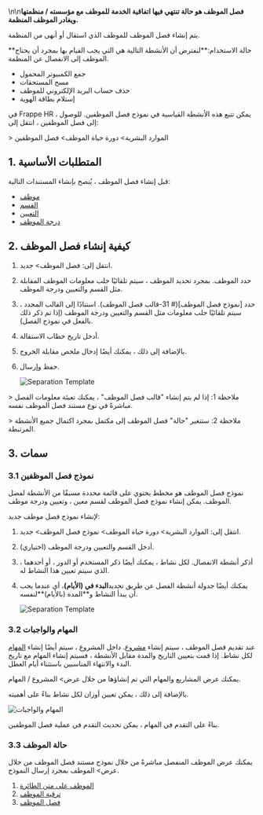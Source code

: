 \n\n**فصل الموظف هو حالة تنتهي فيها اتفاقية الخدمة للموظف مع مؤسسته / منظمتها ويغادر الموظف المنظمة.**

يتم إنشاء فصل الموظف للموظف الذي استقال أو أنهى من المنظمة.

**حالة الاستخدام:**لنفترض أن الأنشطة التالية هي التي يجب القيام بها بمجرد أن يحتاج الموظف إلى الانفصال عن المنظمة.

* جمع الكمبيوتر المحمول
* مسح المستحقات
* حذف حساب البريد الإلكتروني للموظف
* إستلام بطاقة الهوية

في Frappe HR ، يمكن تتبع هذه الأنشطة القياسية في نموذج فصل الموظفين. للوصول إلى فصل الموظفين ، انتقل إلى:

\> الموارد البشرية> دورة حياة الموظف> فصل الموظفين

## 1. المتطلبات الأساسية

قبل إنشاء فصل الموظف ، يُنصح بإنشاء المستندات التالية:

* [موظف](https://docs.erpnext.com/docs/v14/user/manual/en/human-resources/employee)
* [القسم](https://docs.erpnext.com/docs/v14/user/manual/en/human-resources/department)
* [التعيين](https://docs.erpnext.com/docs/v14/user/manual/en/human-resources/designation)
* [درجة الموظف](https://docs.erpnext.com/docs/v14/user/manual/en/human-resources/employee-grade)

## 2. كيفية إنشاء فصل الموظف

1. انتقل إلى: فصل الموظف> جديد.
2. حدد الموظف. بمجرد تحديد الموظف ، سيتم تلقائيًا جلب معلومات الموظف المقابلة مثل القسم والتعيين ودرجة الموظف.
3. حدد [نموذج فصل الموظف](# 31-قالب فصل الموظف). استنادًا إلى القالب المحدد ، سيتم تلقائيًا جلب معلومات مثل القسم والتعيين ودرجة الموظف (إذا تم ذكر ذلك بالفعل في نموذج الفصل).
4. أدخل تاريخ خطاب الاستقالة.
5. بالإضافة إلى ذلك ، يمكنك أيضًا إدخال ملخص مقابلة الخروج.
6. حفظ وإرسال.
    
    ![Separation Template](https://docs.erpnext.com/files/employee-separation.png)
    

\> ملاحظة 1: إذا لم يتم إنشاء "قالب فصل الموظف" ، يمكنك تعبئة معلومات الفصل مباشرةً في نوع مستند فصل الموظف نفسه.

\> ملاحظة 2: ستتغير "حالة" فصل الموظف إلى مكتمل بمجرد اكتمال جميع الأنشطة المرتبطة.

## 3. سمات

### 3.1 نموذج فصل الموظفين

نموذج فصل الموظف هو مخطط يحتوي على قائمة محددة مسبقًا من الأنشطة لفصل الموظف. يمكن إنشاء نموذج فصل الموظف لقسم معين ، وتعيين ودرجة موظف.

لإنشاء نموذج فصل موظف جديد:

1. انتقل إلى: الموارد البشرية> دورة حياة الموظف> نموذج فصل الموظف> جديد.
2. أدخل القسم والتعيين ودرجة الموظف (اختياري).
3. أذكر أنشطة الانفصال. لكل نشاط ، يمكنك أيضًا ذكر المستخدم أو الدور ، أو أحدهما ، الذي سيتم تعيين هذا النشاط له.
4. يمكنك أيضًا جدولة أنشطة الفصل عن طريق تحديد**البدء في (الأيام)**، أي عندما يجب أن يبدأ النشاط و**المدة (بالأيام)**لنفسه.
    
    ![Separation Template](https://docs.erpnext.com/files/separation-template.png)
    

### 3.2 المهام والواجبات

عند تقديم فصل الموظف ، سيتم إنشاء [مشروع](https://docs.erpnext.com/docs/v143/user/videos/learn/project-and-task). داخل المشروع ، سيتم أيضًا إنشاء [المهام](https://docs.erpnext.com/docs/v143/user/videos/learn/project-and-task) لكل نشاط. إذا قمت بتعيين التاريخ والمدة مقابل الأنشطة ، فسيتم إنشاء المهام مع تاريخ البدء والانتهاء المناسبين باستثناء أيام العطل.

يمكنك عرض المشاريع والمهام التي تم إنشاؤها من خلال عرض> المشروع / المهام.

بالإضافة إلى ذلك ، يمكن تعيين أوزان لكل نشاط بناءً على أهميته.

![المهام والواجبات](https://docs.erpnext.com/files/employee-sep1.png)

بناءً على التقدم في المهام ، يمكن تحديث التقدم في عملية فصل الموظفين.

### 3.3 حالة الموظف

يمكنك عرض الموظف المنفصل مباشرةً من خلال نموذج مستند فصل الموظف من خلال عرض> الموظف بمجرد إرسال النموذج.

1. [الموظف على متن الطائرة](https://docs.erpnext.com/docs/v14/user/manual/en/human-resources/employee-onboarding)
2. [ترقية الموظف](https://docs.erpnext.com/docs/v14/user/manual/en/human-resources/employee_promotion)
3. [فصل الموظف](https://docs.erpnext.com/docs/v14/user/manual/en/human-resources/employee-separation)
